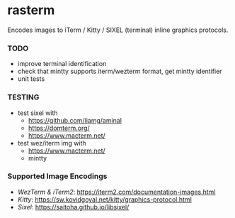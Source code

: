 # rasterm
Encodes images to iTerm / Kitty / SIXEL (terminal) inline graphics protocols.

### TODO
- improve terminal identification
- check that mintty supports iterm/wezterm format, get mintty identifier
- unit tests

### TESTING
- test sixel with
	- https://github.com/liamg/aminal
	- https://domterm.org/
	- https://www.macterm.net/
- test wez/iterm img with
	- https://www.macterm.net/
  - mintty

### Supported Image Encodings
- *WezTerm & iTerm2*: https://iterm2.com/documentation-images.html
- *Kitty*: https://sw.kovidgoyal.net/kitty/graphics-protocol.html
- *Sixel*: https://saitoha.github.io/libsixel/
